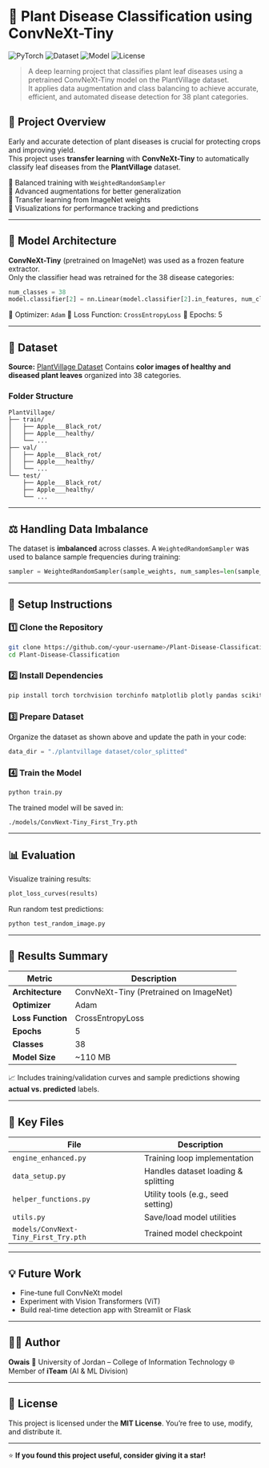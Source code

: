 # 🌿 Plant Disease Classification using ConvNeXt-Tiny

![PyTorch](https://img.shields.io/badge/PyTorch-%23EE4C2C.svg?style=flat&logo=pytorch&logoColor=white)
![Dataset](https://img.shields.io/badge/Dataset-PlantVillage-green)
![Model](https://img.shields.io/badge/Model-ConvNeXt--Tiny-blue)
![License](https://img.shields.io/badge/License-MIT-yellow)

> A deep learning project that classifies plant leaf diseases using a pretrained ConvNeXt-Tiny model on the PlantVillage dataset.  
> It applies data augmentation and class balancing to achieve accurate, efficient, and automated disease detection for 38 plant categories.


## 🚀 Project Overview

Early and accurate detection of plant diseases is crucial for protecting crops and improving yield.  
This project uses **transfer learning** with **ConvNeXt-Tiny** to automatically classify leaf diseases from the **PlantVillage** dataset.

🔹 Balanced training with `WeightedRandomSampler`  
🔹 Advanced augmentations for better generalization  
🔹 Transfer learning from ImageNet weights  
🔹 Visualizations for performance tracking and predictions  

---

## 🧠 Model Architecture

**ConvNeXt-Tiny** (pretrained on ImageNet) was used as a frozen feature extractor.  
Only the classifier head was retrained for the 38 disease categories:

```python
num_classes = 38
model.classifier[2] = nn.Linear(model.classifier[2].in_features, num_classes)
````

🧩 Optimizer: `Adam`
🎯 Loss Function: `CrossEntropyLoss`
📆 Epochs: 5

---

## 🌱 Dataset

**Source:** [PlantVillage Dataset](https://www.kaggle.com/datasets/emmarex/plantdisease)
Contains **color images of healthy and diseased plant leaves** organized into 38 categories.

### Folder Structure

```
PlantVillage/
├── train/
│   ├── Apple___Black_rot/
│   ├── Apple___healthy/
│   └── ...
├── val/
│   ├── Apple___Black_rot/
│   ├── Apple___healthy/
│   └── ...
└── test/
    ├── Apple___Black_rot/
    ├── Apple___healthy/
    └── ...
```

---

## ⚖️ Handling Data Imbalance

The dataset is **imbalanced** across classes.
A `WeightedRandomSampler` was used to balance sample frequencies during training:

```python
sampler = WeightedRandomSampler(sample_weights, num_samples=len(sample_weights), replacement=True)
```

---

## 🔧 Setup Instructions

### 1️⃣ Clone the Repository

```bash
git clone https://github.com/<your-username>/Plant-Disease-Classification.git
cd Plant-Disease-Classification
```

### 2️⃣ Install Dependencies

```bash
pip install torch torchvision torchinfo matplotlib plotly pandas scikit-learn
```

### 3️⃣ Prepare Dataset

Organize the dataset as shown above and update the path in your code:

```python
data_dir = "./plantvillage dataset/color_splitted"
```

### 4️⃣ Train the Model

```bash
python train.py
```

The trained model will be saved in:

```
./models/ConvNext-Tiny_First_Try.pth
```

---

## 📊 Evaluation

Visualize training results:

```python
plot_loss_curves(results)
```

Run random test predictions:

```python
python test_random_image.py
```

---

## 🧾 Results Summary

| Metric            | Description                            |
| ----------------- | -------------------------------------- |
| **Architecture**  | ConvNeXt-Tiny (Pretrained on ImageNet) |
| **Optimizer**     | Adam                                   |
| **Loss Function** | CrossEntropyLoss                       |
| **Epochs**        | 5                                      |
| **Classes**       | 38                                     |
| **Model Size**    | ~110 MB                                |

📈 Includes training/validation curves and sample predictions showing **actual vs. predicted** labels.

---

## 🧩 Key Files

| File                                 | Description                         |
| ------------------------------------ | ----------------------------------- |
| `engine_enhanced.py`                 | Training loop implementation        |
| `data_setup.py`                      | Handles dataset loading & splitting |
| `helper_functions.py`                | Utility tools (e.g., seed setting)  |
| `utils.py`                           | Save/load model utilities           |
| `models/ConvNext-Tiny_First_Try.pth` | Trained model checkpoint            |

---

## 💡 Future Work

* Fine-tune full ConvNeXt model
* Experiment with Vision Transformers (ViT)
* Build real-time detection app with Streamlit or Flask

---

## 👨‍💻 Author

**Owais**
📍 University of Jordan – College of Information Technology
🌐 Member of **iTeam** (AI & ML Division)

---

## 📜 License

This project is licensed under the **MIT License**.
You’re free to use, modify, and distribute it.

---

⭐ **If you found this project useful, consider giving it a star!**

```
